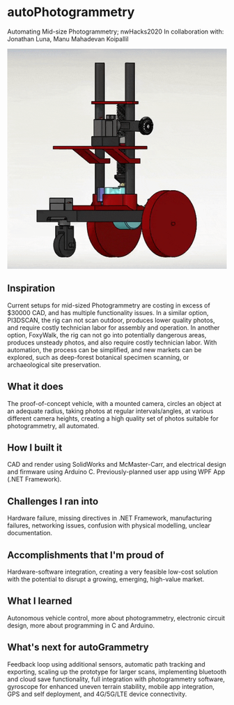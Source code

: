# autoPhotogrammetry
Automating Mid-size Photogrammetry; nwHacks2020
In collaboration with: Jonathan Luna, Manu Mahadevan Koipallil

![](Media/rotatingview.gif)

## Inspiration
Current setups for mid-sized Photogrammetry are costing in excess of $30000 CAD, and has multiple functionality issues. In a similar option, PI3DSCAN, the rig can not scan outdoor, produces lower quality photos, and require costly technician labor for assembly and operation. In another option, FoxyWalk, the rig can not go into potentially dangerous areas, produces unsteady photos, and also require costly technician labor. With automation, the process can be simplified, and new markets can be explored, such as deep-forest botanical specimen scanning, or archaeological site preservation.

## What it does
The proof-of-concept vehicle, with a mounted camera, circles an object at an adequate radius, taking photos at regular intervals/angles, at various different camera heights, creating a high quality set of photos suitable for photogrammetry, all automated.

## How I built it
CAD and render using SolidWorks and McMaster-Carr, and electrical design and firmware using Arduino C. Previously-planned user app using WPF App (.NET Framework).

## Challenges I ran into
Hardware failure, missing directives in .NET Framework, manufacturing failures, networking issues, confusion with physical modelling, unclear documentation.

## Accomplishments that I'm proud of
Hardware-software integration, creating a very feasible low-cost solution with the potential to disrupt a growing, emerging, high-value market.

## What I learned
Autonomous vehicle control, more about photogrammetry, electronic circuit design, more about programming in C and Arduino.

## What's next for autoGrammetry
Feedback loop using additional sensors, automatic path tracking and exporting, scaling up the prototype for larger scans, implementing bluetooth and cloud save functionality, full integration with photogrammetry software, gyroscope for enhanced uneven terrain stability, mobile app integration, GPS and self deployment, and 4G/5G/LTE device connectivity.
